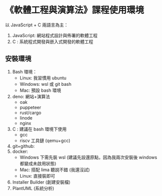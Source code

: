 # 《軟體工程與演算法》課程使用環境

以 JavaScript + C 兩語言為主：

1. JavaScript: 網站程式設計與佈署的軟體工程
2. C : 系統程式開發與嵌入式開發的軟體工程

## 安裝環境

1. Bash 環境：
    * Linux: 我習慣用 ubuntu
    * Windows: wsl 或 git bash
    * Mac: 預設 bash 環境
2. deno: 網站+演算法
    * oak
    * puppeteer
    * rust/cargo
    * linode
    * nginx
3. C : 建議在 bash 環境下使用
    * gcc
    * riscv 工具鏈 (qemu+gcc)
4. git+github:
5. docker:
    * Windows 下需先裝 wsl (建議先設還原點，因為我兩次安裝後 windows 都變成未啟用狀態)
    * Mac: 搭配 lima 聽說不錯 (我還沒試)
    * Linux: 直接裝即可
6. Installer Builder (創建安裝檔)
7. PlantUML (系統分析)

